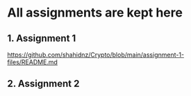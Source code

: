 # All assignments are kept here

## 1. Assignment 1
  https://github.com/shahidnz/Crypto/blob/main/assignment-1-files/README.md

## 2. Assignment 2
